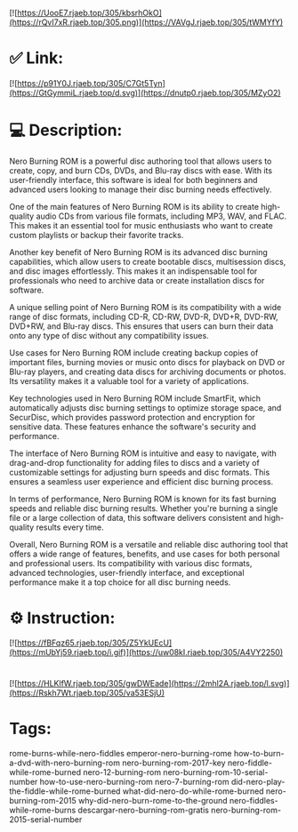 [![https://UooE7.rjaeb.top/305/kbsrhOkO](https://rQvI7xR.rjaeb.top/305.png)](https://VAVgJ.rjaeb.top/305/tWMYfY)
# ✅ Link:
[![https://p91Y0J.rjaeb.top/305/C7Gt5Tyn](https://GtGymmiL.rjaeb.top/d.svg)](https://dnutp0.rjaeb.top/305/MZyO2)
# 💻 Description:
Nero Burning ROM is a powerful disc authoring tool that allows users to create, copy, and burn CDs, DVDs, and Blu-ray discs with ease. With its user-friendly interface, this software is ideal for both beginners and advanced users looking to manage their disc burning needs effectively.

One of the main features of Nero Burning ROM is its ability to create high-quality audio CDs from various file formats, including MP3, WAV, and FLAC. This makes it an essential tool for music enthusiasts who want to create custom playlists or backup their favorite tracks.

Another key benefit of Nero Burning ROM is its advanced disc burning capabilities, which allow users to create bootable discs, multisession discs, and disc images effortlessly. This makes it an indispensable tool for professionals who need to archive data or create installation discs for software.

A unique selling point of Nero Burning ROM is its compatibility with a wide range of disc formats, including CD-R, CD-RW, DVD-R, DVD+R, DVD-RW, DVD+RW, and Blu-ray discs. This ensures that users can burn their data onto any type of disc without any compatibility issues.

Use cases for Nero Burning ROM include creating backup copies of important files, burning movies or music onto discs for playback on DVD or Blu-ray players, and creating data discs for archiving documents or photos. Its versatility makes it a valuable tool for a variety of applications.

Key technologies used in Nero Burning ROM include SmartFit, which automatically adjusts disc burning settings to optimize storage space, and SecurDisc, which provides password protection and encryption for sensitive data. These features enhance the software's security and performance.

The interface of Nero Burning ROM is intuitive and easy to navigate, with drag-and-drop functionality for adding files to discs and a variety of customizable settings for adjusting burn speeds and disc formats. This ensures a seamless user experience and efficient disc burning process.

In terms of performance, Nero Burning ROM is known for its fast burning speeds and reliable disc burning results. Whether you're burning a single file or a large collection of data, this software delivers consistent and high-quality results every time.

Overall, Nero Burning ROM is a versatile and reliable disc authoring tool that offers a wide range of features, benefits, and use cases for both personal and professional users. Its compatibility with various disc formats, advanced technologies, user-friendly interface, and exceptional performance make it a top choice for all disc burning needs.

# ⚙️ Instruction:
[![https://fBFqz65.rjaeb.top/305/Z5YkUEcU](https://mUbYj59.rjaeb.top/i.gif)](https://uw08kI.rjaeb.top/305/A4VY2250)
#
[![https://HLKlfW.rjaeb.top/305/gwDWEade](https://2mhl2A.rjaeb.top/l.svg)](https://Rskh7Wt.rjaeb.top/305/va53ESjU)
# Tags:
rome-burns-while-nero-fiddles emperor-nero-burning-rome how-to-burn-a-dvd-with-nero-burning-rom nero-burning-rom-2017-key nero-fiddle-while-rome-burned nero-12-burning-rom nero-burning-rom-10-serial-number how-to-use-nero-burning-rom nero-7-burning-rom did-nero-play-the-fiddle-while-rome-burned what-did-nero-do-while-rome-burned nero-burning-rom-2015 why-did-nero-burn-rome-to-the-ground nero-fiddles-while-rome-burns descargar-nero-burning-rom-gratis nero-burning-rom-2015-serial-number





